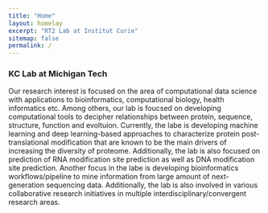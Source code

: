```yaml
---
title: "Home"
layout: homelay
excerpt: "RT2 Lab at Institut Curie"
sitemap: false
permalink: /
---
```


###  KC Lab at Michigan Tech

 Our research interest is focused on the area of computational data science with applications to bioinformatics, computational biology, health informatics etc. Among others, our lab is foucsed on developing computational tools to decipher relationships between protein, sequence, structure, function and evoltuion. Currently, the labe is developing machine learning and deep learning-based approaches to characterize protein post-translational modification that are known to be the main drivers of increasing the diversity of proteome. Additionally, the lab is also focused on prediction of RNA modification site prediction as well as DNA modification site prediction.  Another focus in the labe is developing bioinformatics workflows/pipeline to mine information from large amount of next-generation sequencing data. Additionally, the lab is also involved in various collaborative research initiatives in multiple interdisciplinary/convergent research areas. 


